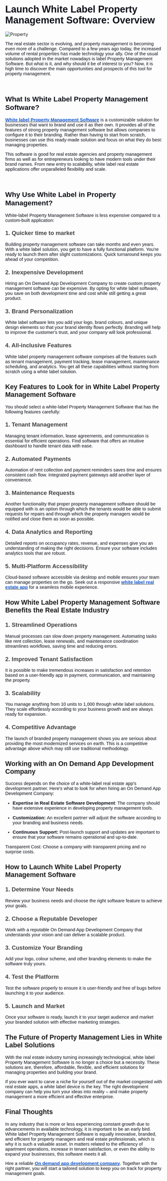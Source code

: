 <h1><strong><span style="color:#0e101a;font-size:23pt;font-family:Arial,sans-serif;">Launch White Label Property Management Software: Overview</span></strong></h1>
<p><img src="https://img.freepik.com/premium-photo/home-designer-is-using-smartphone-video-call-model-house-talk-customers_1048944-15821589.jpg?w=826"alt="Property"></p>
<p><span style="color:#0e101a;font-size:11pt;font-family:Arial,sans-serif;">The real estate sector is evolving, and property management is becoming even more of a challenge. Compared to a few years ago today, the increased volume of rental properties has made technology your ally. One of the usual solutions adopted in the market nowadays is label Property Management Software. But what is it, and why should it be of interest to you? Now, it is high time to discover the main opportunities and prospects of this tool for property management.</span></p>
<p><br></p>
<h2><strong><span style="color:#0e101a;font-size:17pt;font-family:Arial,sans-serif;">What Is White Label Property Management Software?</span></strong></h2>
<p><a href="https://hyperlocalcloud.com/product/white-label-property-management-software"><strong><u><span style="color:#1155cc;font-size:11pt;font-family:Arial,sans-serif;">White label Property Management Software</span></u></strong></a><span style="color:#0e101a;font-size:11pt;font-family:Arial,sans-serif;">&nbsp;is a customizable solution for businesses that want to brand and use it as their own. It provides all of the features of strong property management software but allows companies to configure it to their branding. Rather than having to start from scratch, businesses can use this ready-made solution and focus on what they do best: managing properties.</span></p>
<p><span style="color:#0e101a;font-size:11pt;font-family:Arial,sans-serif;">This software is good for real estate agencies and property management firms as well as for entrepreneurs looking to have modern tools under their brand names. From new entry to scalability, white label real estate applications offer unparalleled flexibility and scale.</span></p>
<p><br></p>
<h2><strong><span style="color:#0e101a;font-size:17pt;font-family:Arial,sans-serif;">Why Use White Label in Property Management?</span></strong></h2>
<p><span style="color:#0e101a;font-size:11pt;font-family:Arial,sans-serif;">White-label Property Management Software is less expensive compared to a custom-built application:</span></p>
<h3><strong><span style="color:#434343;font-size:13.999999999999998pt;font-family:Arial,sans-serif;">1. Quicker time to market</span></strong></h3>
<p><span style="color:#0e101a;font-size:11pt;font-family:Arial,sans-serif;">Building property management software can take months and even years. With a white label solution, you get to have a fully functional platform. You&apos;re ready to launch them after slight customizations. Quick turnaround keeps you ahead of your competition.</span></p>
<h3><strong><span style="color:#434343;font-size:13.999999999999998pt;font-family:Arial,sans-serif;">2. Inexpensive Development</span></strong></h3>
<p><span style="color:#0e101a;font-size:11pt;font-family:Arial,sans-serif;">Hiring an On Demand App Development Company to create custom property management software can be expensive. By opting for white label software, you save on both development time and cost while still getting a great product.</span></p>
<h3><strong><span style="color:#434343;font-size:13.999999999999998pt;font-family:Arial,sans-serif;">3. Brand Personalization</span></strong></h3>
<p><span style="color:#0e101a;font-size:11pt;font-family:Arial,sans-serif;">White label software lets you add your logo, brand colours, and unique design elements so that your brand identity flows perfectly. Branding will help to improve the customer&apos;s trust, and your company will look professional.</span></p>
<h3><strong><span style="color:#434343;font-size:13.999999999999998pt;font-family:Arial,sans-serif;">4. All-inclusive Features</span></strong></h3>
<p><span style="color:#0e101a;font-size:11pt;font-family:Arial,sans-serif;">White label property management software comprises all the features such as tenant management, payment tracking, lease management, maintenance scheduling, and analytics. You get all these capabilities without starting from scratch using a white label solution.</span></p>
<h2><strong><span style="font-size:16pt;font-family:Arial,sans-serif;">Key Features to Look for in White Label Property Management Software</span></strong></h2>
<p><span style="color:#0e101a;font-size:11pt;font-family:Arial,sans-serif;">You should select a white-label Property Management Software that has the following features carefully:</span></p>
<h3><strong><span style="color:#434343;font-size:13.999999999999998pt;font-family:Arial,sans-serif;">1. Tenant Management</span></strong></h3>
<p><span style="color:#0e101a;font-size:11pt;font-family:Arial,sans-serif;">Managing tenant information, lease agreements, and communication is essential for efficient operations. Find software that offers an intuitive dashboard to handle tenant data with ease.</span></p>
<h3><strong><span style="color:#434343;font-size:13.999999999999998pt;font-family:Arial,sans-serif;">2. Automated Payments</span></strong></h3>
<p><span style="color:#0e101a;font-size:11pt;font-family:Arial,sans-serif;">Automation of rent collection and payment reminders saves time and ensures consistent cash flow. Integrated payment gateways add another layer of convenience.</span></p>
<h3><strong><span style="color:#434343;font-size:13.999999999999998pt;font-family:Arial,sans-serif;">3. Maintenance Requests</span></strong></h3>
<p><span style="color:#0e101a;font-size:11pt;font-family:Arial,sans-serif;">Another functionality that proper property management software should be equipped with is an option through which the tenants would be able to submit requests for repairs and through which the property managers would be notified and close them as soon as possible.</span></p>
<h3><strong><span style="color:#434343;font-size:13.999999999999998pt;font-family:Arial,sans-serif;">4. Data Analytics and Reporting</span></strong></h3>
<p><span style="color:#0e101a;font-size:11pt;font-family:Arial,sans-serif;">Detailed reports on occupancy rates, revenue, and expenses give you an understanding of making the right decisions. Ensure your software includes analytics tools that are robust.</span></p>
<h3><strong><span style="color:#434343;font-size:13.999999999999998pt;font-family:Arial,sans-serif;">5. Multi-Platform Accessibility</span></strong></h3>
<p><span style="color:#0e101a;font-size:11pt;font-family:Arial,sans-serif;">Cloud-based software accessible via desktop and mobile ensures your team can manage properties on the go. Seek out a responsive&nbsp;</span><a href="https://hyperlocalcloud.com/zillow-clone"><strong><u><span style="color:#1155cc;font-size:11pt;font-family:Arial,sans-serif;">white label real estate app</span></u></strong></a><span style="color:#0e101a;font-size:11pt;font-family:Arial,sans-serif;">&nbsp;for a seamless mobile experience.</span></p>
<h2><strong><span style="font-size:16pt;font-family:Arial,sans-serif;">How White Label Property Management Software Benefits the Real Estate Industry</span></strong></h2>
<h3><strong><span style="color:#434343;font-size:13.999999999999998pt;font-family:Arial,sans-serif;">1. Streamlined Operations</span></strong></h3>
<p><span style="color:#0e101a;font-size:11pt;font-family:Arial,sans-serif;">Manual processes can slow down property management. Automating tasks like rent collection, lease renewals, and maintenance coordination streamlines workflows, saving time and reducing errors.</span></p>
<h3><strong><span style="color:#434343;font-size:13.999999999999998pt;font-family:Arial,sans-serif;">2. Improved Tenant Satisfaction</span></strong></h3>
<p><span style="color:#0e101a;font-size:11pt;font-family:Arial,sans-serif;">It is possible to make tremendous increases in satisfaction and retention based on a user-friendly app in payment, communication, and maintaining the property.</span></p>
<h3><strong><span style="color:#434343;font-size:13.999999999999998pt;font-family:Arial,sans-serif;">3. Scalability</span></strong></h3>
<p><span style="color:#0e101a;font-size:11pt;font-family:Arial,sans-serif;">You manage anything from 10 units to 1,000 through white label solutions. They scale effortlessly according to your business growth and are always ready for expansion.</span></p>
<h3><strong><span style="color:#434343;font-size:13.999999999999998pt;font-family:Arial,sans-serif;">4. Competitive Advantage</span></strong></h3>
<p><span style="color:#0e101a;font-size:11pt;font-family:Arial,sans-serif;">The launch of branded property management shows you are serious about providing the most modernized services on earth. This is a competitive advantage above which may still use traditional methodology.</span></p>
<h2><strong><span style="font-size:16pt;font-family:Arial,sans-serif;">Working with an On Demand App Development Company</span></strong></h2>
<p><span style="color:#0e101a;font-size:11pt;font-family:Arial,sans-serif;">Success depends on the choice of a white-label real estate app&apos;s development partner. Here&apos;s what to look for when hiring an On Demand App Development Company:</span></p>
<ul>
    <li style="list-style-type:disc;color:#0e101a;font-size:11pt;font-family:Arial,sans-serif;">
        <p><strong><span style="color:#0e101a;font-size:11pt;font-family:Arial,sans-serif;">Expertise in Real Estate Software Development</span></strong><span style="color:#0e101a;font-size:11pt;font-family:Arial,sans-serif;">: The company should have extensive experience in developing property management tools.</span></p>
    </li>
    <li style="list-style-type:disc;color:#0e101a;font-size:11pt;font-family:Arial,sans-serif;">
        <p><strong><span style="color:#0e101a;font-size:11pt;font-family:Arial,sans-serif;">Customization:&nbsp;</span></strong><span style="color:#0e101a;font-size:11pt;font-family:Arial,sans-serif;">An excellent partner will adjust the software according to your branding and business needs.</span></p>
    </li>
    <li style="list-style-type:disc;color:#0e101a;font-size:11pt;font-family:Arial,sans-serif;">
        <p><strong><span style="color:#0e101a;font-size:11pt;font-family:Arial,sans-serif;">Continuous Support:&nbsp;</span></strong><span style="color:#0e101a;font-size:11pt;font-family:Arial,sans-serif;">Post-launch support and updates are important to ensure that your software remains operational and up-to-date.</span></p>
    </li>
</ul>
<p><span style="color:#0e101a;font-size:11pt;font-family:Arial,sans-serif;">Transparent Cost: Choose a company with transparent pricing and no surprise costs.</span></p>
<h2><strong><span style="font-size:16pt;font-family:Arial,sans-serif;">How to Launch White Label Property Management Software</span></strong></h2>
<h3><strong><span style="color:#434343;font-size:13.999999999999998pt;font-family:Arial,sans-serif;">1. Determine Your Needs</span></strong></h3>
<p><span style="color:#0e101a;font-size:11pt;font-family:Arial,sans-serif;">Review your business needs and choose the right software feature to achieve your goals.</span></p>
<h3><strong><span style="color:#434343;font-size:13.999999999999998pt;font-family:Arial,sans-serif;">2. Choose a Reputable Developer</span></strong></h3>
<p><span style="color:#0e101a;font-size:11pt;font-family:Arial,sans-serif;">Work with a reputable On Demand App Development Company that understands your vision and can deliver a scalable product.</span></p>
<h3><strong><span style="color:#434343;font-size:13.999999999999998pt;font-family:Arial,sans-serif;">3. Customize Your Branding</span></strong></h3>
<p><span style="color:#0e101a;font-size:11pt;font-family:Arial,sans-serif;">Add your logo, colour scheme, and other branding elements to make the software truly yours.</span></p>
<h3><strong><span style="color:#434343;font-size:13.999999999999998pt;font-family:Arial,sans-serif;">4. Test the Platform</span></strong></h3>
<p><span style="color:#0e101a;font-size:11pt;font-family:Arial,sans-serif;">Test the software properly to ensure it is user-friendly and free of bugs before launching it to your audience.</span></p>
<h3><strong><span style="color:#434343;font-size:13.999999999999998pt;font-family:Arial,sans-serif;">5. Launch and Market</span></strong></h3>
<p><span style="color:#0e101a;font-size:11pt;font-family:Arial,sans-serif;">Once your software is ready, launch it to your target audience and market your branded solution with effective marketing strategies.</span></p>
<h2><strong><span style="font-size:16pt;font-family:Arial,sans-serif;">The Future of Property Management Lies in White Label Solutions</span></strong></h2>
<p><span style="color:#0e101a;font-size:11pt;font-family:Arial,sans-serif;">With the real estate industry turning increasingly technological, white label Property Management Software is no longer a choice but a necessity. These solutions are, therefore, affordable, flexible, and efficient solutions for managing properties and building your brand.</span></p>
<p><span style="color:#0e101a;font-size:11pt;font-family:Arial,sans-serif;">If you ever want to carve a niche for yourself out of the market congested with real estate apps, a white label device is the key. The right development company can help you turn your ideas into reality &ndash; and make property management a more efficient and effective enterprise.</span></p>
<h2><strong><span style="font-size:16pt;font-family:Arial,sans-serif;">Final Thoughts</span></strong></h2>
<p><span style="color:#0e101a;font-size:11pt;font-family:Arial,sans-serif;">In any industry that is more or less experiencing constant growth due to advancements in available technology, it is important to be an early bird. White label Property Management Software is equally innovative, branded, and efficient for property managers and real estate professionals, which is why it is such a valuable asset. In matters related to the efficiency of apartment operations, increase in tenant satisfaction, or even the ability to expand your businesses, this software meets it all.</span></p>
<p><span style="color:#0e101a;font-size:11pt;font-family:Arial,sans-serif;">Hire a reliable&nbsp;</span><a href="https://hyperlocalcloud.com/on-demand-app-development-company"><strong><u><span style="color:#1155cc;font-size:11pt;font-family:Arial,sans-serif;">On demand app development company</span></u></strong></a><span style="color:#0e101a;font-size:11pt;font-family:Arial,sans-serif;">. Together with the right partner, you will start a tailored solution to keep you on track for property management goals.</span></p>
